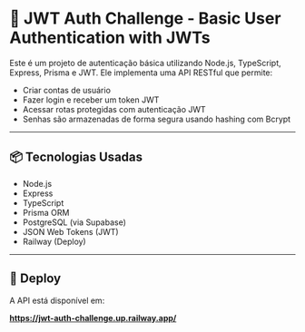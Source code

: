 # 🔐 JWT Auth Challenge - Basic User Authentication with JWTs

Este é um projeto de autenticação básica utilizando Node.js, TypeScript, Express, Prisma e JWT. Ele implementa uma API RESTful que permite:

- Criar contas de usuário
- Fazer login e receber um token JWT
- Acessar rotas protegidas com autenticação JWT
- Senhas são armazenadas de forma segura usando hashing com Bcrypt

---

## 📦 Tecnologias Usadas

- Node.js
- Express
- TypeScript
- Prisma ORM
- PostgreSQL (via Supabase)
- JSON Web Tokens (JWT)
- Railway (Deploy)

---

## 🚀 Deploy

A API está disponível em:

**https://jwt-auth-challenge.up.railway.app/**




